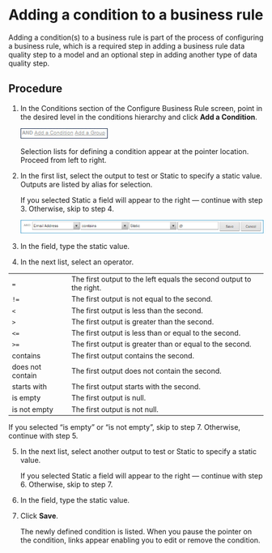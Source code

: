 # Adding a condition to a business rule 

<head>
  <meta name="guidename" content="DataHub"/>
  <meta name="context" content="GUID-7d528c60-ed35-4b33-a2ca-90afac0fd5ad"/>
</head>


Adding a condition(s) to a business rule is part of the process of configuring a business rule, which is a required step in adding a business rule data quality step to a model and an optional step in adding another type of data quality step.

## Procedure

1.  In the Conditions section of the Configure Business Rule screen, point in the desired level in the conditions hierarchy and click **Add a Condition**.

    ![Click Add a Condition as opposed to Add a Group.](../Images/Models/main-ds-business-rule-add-condition-condition-group_6d39ea0e-60ca-49d1-a2b7-31ab6336d226.jpg)

    Selection lists for defining a condition appear at the pointer location. Proceed from left to right.

2.  In the first list, select the output to test or Static to specify a static value. Outputs are listed by alias for selection.

    If you selected Static a field will appear to the right — continue with step 3. Otherwise, skip to step 4.

    ![Field in which to type a static value](../Images/Common/main-ds-business-rule-add-edit-condition_f5c87ea2-b916-4bae-b7ef-67e2909e04a9.jpg)

3.  In the field, type the static value.

4.  In the next list, select an operator.

|          |                                        |
|------------------|----------------------------------------------------|
| `=`            | The first output to the left equals the second output to the right. |
| `!=`             | The first output is not equal to the second.        |
| `< `             | The first output is less than the second.           |
| `>`              | The first output is greater than the second.        |
| `<=`             | The first output is less than or equal to the second. |
| `>=`            | The first output is greater than or equal to the second. |
| contains       | The first output contains the second.              |
| does not contain | The first output does not contain the second.     |
| starts with    | The first output starts with the second.           |
| is empty       | The first output is null.                           |
| is not empty   | The first output is not null.                       |


If you selected “is empty” or “is not empty”, skip to step 7. Otherwise, continue with step 5.

5.  In the next list, select another output to test or Static to specify a static value.

    If you selected Static a field will appear to the right — continue with step 6. Otherwise, skip to step 7.

6.  In the field, type the static value.

7.  Click **Save**.

    The newly defined condition is listed. When you pause the pointer on the condition, links appear enabling you to edit or remove the condition.